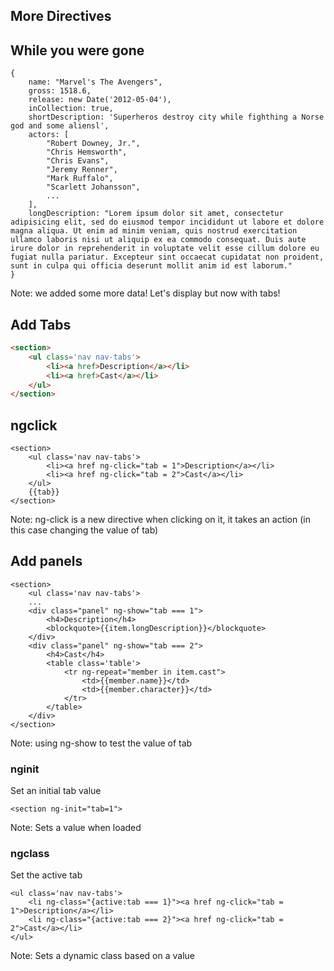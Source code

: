 ## More Directives



## While you were gone
```
{
    name: "Marvel's The Avengers",
    gross: 1518.6,
    release: new Date('2012-05-04'),
    inCollection: true,
    shortDescription: 'Superheros destroy city while fighthing a Norse god and some aliensl',
    actors: [
        "Robert Downey, Jr.",
        "Chris Hemsworth",
        "Chris Evans",
        "Jeremy Renner",
        "Mark Ruffalo",
        "Scarlett Johansson",
        ...
    ],
    longDescription: "Lorem ipsum dolor sit amet, consectetur adipisicing elit, sed do eiusmod tempor incididunt ut labore et dolore magna aliqua. Ut enim ad minim veniam, quis nostrud exercitation ullamco laboris nisi ut aliquip ex ea commodo consequat. Duis aute irure dolor in reprehenderit in voluptate velit esse cillum dolore eu fugiat nulla pariatur. Excepteur sint occaecat cupidatat non proident, sunt in culpa qui officia deserunt mollit anim id est laborum."
}
```

Note:
we added some more data!
Let's display but now with tabs!


## Add Tabs
```html
<section>
    <ul class='nav nav-tabs'>
        <li><a href>Description</a></li>
        <li><a href>Cast</a></li>
    </ul>
</section>
```


## ngclick
```
<section>
    <ul class='nav nav-tabs'>
        <li><a href ng-click="tab = 1">Description</a></li>
        <li><a href ng-click="tab = 2">Cast</a></li>
    </ul>
    {{tab}}
</section>
```

Note:
ng-click is a new directive
when clicking on it, it takes an action (in this case changing the value of tab)


## Add panels
```
<section>
    <ul class='nav nav-tabs'>
    ...
    <div class="panel" ng-show="tab === 1">
        <h4>Description</h4>
        <blockquote>{{item.longDescription}}</blockquote>
    </div>
    <div class="panel" ng-show="tab === 2">
        <h4>Cast</h4>
        <table class='table'>
            <tr ng-repeat="member in item.cast">
                <td>{{member.name}}</td>
                <td>{{member.character}}</td>
            </tr>
        </table>
    </div>
</section>
```

Note:
using ng-show to test the value of tab


### nginit
Set an initial tab value
```
<section ng-init="tab=1">
```
Note:
Sets a value when loaded


### ngclass
Set the active tab
```
<ul class='nav nav-tabs'>
    <li ng-class="{active:tab === 1}"><a href ng-click="tab = 1">Description</a></li>
    <li ng-class="{active:tab === 2}"><a href ng-click="tab = 2">Cast</a></li>
</ul>
```
Note:
Sets a dynamic class based on a value
